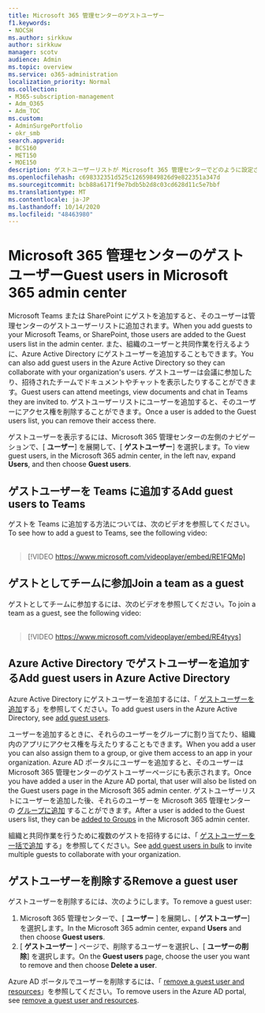 ```yaml
---
title: Microsoft 365 管理センターのゲストユーザー
f1.keywords:
- NOCSH
ms.author: sirkkuw
author: sirkkuw
manager: scotv
audience: Admin
ms.topic: overview
ms.service: o365-administration
localization_priority: Normal
ms.collection:
- M365-subscription-management
- Adm_O365
- Adm_TOC
ms.custom:
- AdminSurgePortfolio
- okr_smb
search.appverid:
- BCS160
- MET150
- MOE150
description: ゲストユーザーリストが Microsoft 365 管理センターでどのように設定されるかについて説明します。
ms.openlocfilehash: c698332351d525c12659849826d9e822351a347d
ms.sourcegitcommit: bcb88a6171f9e7bdb5b2d8c03cd628d11c5e7bbf
ms.translationtype: MT
ms.contentlocale: ja-JP
ms.lasthandoff: 10/14/2020
ms.locfileid: "48463980"
---
```

# <a name="guest-users-in-microsoft-365-admin-center"></a><span data-ttu-id="20c3c-103">Microsoft 365 管理センターのゲストユーザー</span><span class="sxs-lookup"><span data-stu-id="20c3c-103">Guest users in Microsoft 365 admin center</span></span>

<span data-ttu-id="20c3c-104">Microsoft Teams または SharePoint にゲストを追加すると、そのユーザーは管理センターのゲストユーザーリストに追加されます。</span><span class="sxs-lookup"><span data-stu-id="20c3c-104">When you add guests to your Microsoft Teams, or SharePoint, those users are added to the Guest users list in the admin center.</span></span> <span data-ttu-id="20c3c-105">また、組織のユーザーと共同作業を行えるように、Azure Active Directory にゲストユーザーを追加することもできます。</span><span class="sxs-lookup"><span data-stu-id="20c3c-105">You can also add guest users in the Azure Active Directory so they can collaborate with your organization's users.</span></span> <span data-ttu-id="20c3c-106">ゲストユーザーは会議に参加したり、招待されたチームでドキュメントやチャットを表示したりすることができます。</span><span class="sxs-lookup"><span data-stu-id="20c3c-106">Guest users can attend meetings, view documents and chat in Teams they are invited to.</span></span>
<span data-ttu-id="20c3c-107">ゲストユーザーリストにユーザーを追加すると、そのユーザーにアクセス権を削除することができます。</span><span class="sxs-lookup"><span data-stu-id="20c3c-107">Once a user is added to the Guest users list, you can remove their access there.</span></span>

<span data-ttu-id="20c3c-108">ゲストユーザーを表示するには、Microsoft 365 管理センターの左側のナビゲーションで、[ **ユーザー**] を展開して、[ **ゲストユーザー**] を選択します。</span><span class="sxs-lookup"><span data-stu-id="20c3c-108">To view guest users, in the Microsoft 365 admin center, in the left nav, expand **Users**, and then choose **Guest users**.</span></span>

## <a name="add-guest-users-to-teams"></a><span data-ttu-id="20c3c-109">ゲストユーザーを Teams に追加する</span><span class="sxs-lookup"><span data-stu-id="20c3c-109">Add guest users to Teams</span></span>

<span data-ttu-id="20c3c-110">ゲストを Teams に追加する方法については、次のビデオを参照してください。</span><span class="sxs-lookup"><span data-stu-id="20c3c-110">To see how to add a guest to Teams, see the following video:</span></span> <br><br>

> [!VIDEO https://www.microsoft.com/videoplayer/embed/RE1FQMp]

## <a name="join-a-team-as-a-guest"></a><span data-ttu-id="20c3c-111">ゲストとしてチームに参加</span><span class="sxs-lookup"><span data-stu-id="20c3c-111">Join a team as a guest</span></span>

<span data-ttu-id="20c3c-112">ゲストとしてチームに参加するには、次のビデオを参照してください。</span><span class="sxs-lookup"><span data-stu-id="20c3c-112">To join a team as a guest, see the following video:</span></span><br><br>

> [!VIDEO https://www.microsoft.com/videoplayer/embed/RE4tyys]

## <a name="add-guest-users-in-azure-active-directory"></a><span data-ttu-id="20c3c-113">Azure Active Directory でゲストユーザーを追加する</span><span class="sxs-lookup"><span data-stu-id="20c3c-113">Add guest users in Azure Active Directory</span></span>

<span data-ttu-id="20c3c-114">Azure Active Directory にゲストユーザーを追加するには、「 [ゲストユーザーを追加](https://docs.microsoft.com/azure/active-directory/b2b/b2b-quickstart-add-guest-users-portal)する」を参照してください。</span><span class="sxs-lookup"><span data-stu-id="20c3c-114">To add guest users in the Azure Active Directory, see [add guest users](https://docs.microsoft.com/azure/active-directory/b2b/b2b-quickstart-add-guest-users-portal).</span></span>

<span data-ttu-id="20c3c-115">ユーザーを追加するときに、それらのユーザーをグループに割り当てたり、組織内のアプリにアクセス権を与えたりすることもできます。</span><span class="sxs-lookup"><span data-stu-id="20c3c-115">When you add a user you can also assign them to a group, or give them access to an app in your organization.</span></span> <span data-ttu-id="20c3c-116">Azure AD ポータルにユーザーを追加すると、そのユーザーは Microsoft 365 管理センターのゲストユーザーページにも表示されます。</span><span class="sxs-lookup"><span data-stu-id="20c3c-116">Once you have added a user in the Azure AD portal, that user will also be listed on the Guest users page in the Microsoft 365 admin center.</span></span>
<span data-ttu-id="20c3c-117">ゲストユーザーリストにユーザーを追加した後、それらのユーザーを Microsoft 365 管理センターの [グループに追加](../create-groups/manage-guest-access-in-groups.md#add-guests-to-a-microsoft-365-group-from-the-admin-center) することができます。</span><span class="sxs-lookup"><span data-stu-id="20c3c-117">After a user is added to the Guest users list, they can be [added to Groups](../create-groups/manage-guest-access-in-groups.md#add-guests-to-a-microsoft-365-group-from-the-admin-center) in the Microsoft 365 admin center.</span></span>

<span data-ttu-id="20c3c-118">組織と共同作業を行うために複数のゲストを招待するには、「 [ゲストユーザーを一括で追加](https://docs.microsoft.com/azure/active-directory/b2b/tutorial-bulk-invite) する」を参照してください。</span><span class="sxs-lookup"><span data-stu-id="20c3c-118">See [add guest users in bulk](https://docs.microsoft.com/azure/active-directory/b2b/tutorial-bulk-invite) to invite multiple guests to collaborate with your organization.</span></span>


## <a name="remove-a-guest-user"></a><span data-ttu-id="20c3c-119">ゲストユーザーを削除する</span><span class="sxs-lookup"><span data-stu-id="20c3c-119">Remove a guest user</span></span>

<span data-ttu-id="20c3c-120">ゲストユーザーを削除するには、次のようにします。</span><span class="sxs-lookup"><span data-stu-id="20c3c-120">To remove a guest user:</span></span>

1. <span data-ttu-id="20c3c-121">Microsoft 365 管理センターで、[ **ユーザー** ] を展開し、[ **ゲストユーザー**] を選択します。</span><span class="sxs-lookup"><span data-stu-id="20c3c-121">In the Microsoft 365 admin center, expand **Users** and then choose **Guest users**.</span></span>
1. <span data-ttu-id="20c3c-122">[ **ゲストユーザー** ] ページで、削除するユーザーを選択し、[ **ユーザーの削除**] を選択します。</span><span class="sxs-lookup"><span data-stu-id="20c3c-122">On the **Guest users** page, choose the user you want to remove and then choose **Delete a user**.</span></span> 

<span data-ttu-id="20c3c-123">Azure AD ポータルでユーザーを削除するには、「 [remove a guest user and resources](https://docs.microsoft.com/azure/active-directory/b2b/b2b-quickstart-add-guest-users-portal#clean-up-resources)」を参照してください。</span><span class="sxs-lookup"><span data-stu-id="20c3c-123">To remove users in the Azure AD portal, see [remove a guest user and resources](https://docs.microsoft.com/azure/active-directory/b2b/b2b-quickstart-add-guest-users-portal#clean-up-resources).</span></span>
